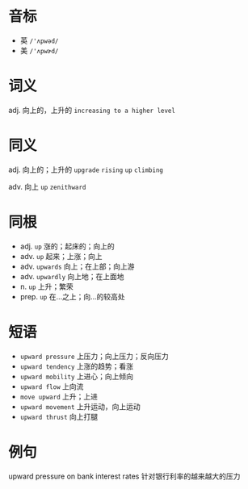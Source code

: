 # 音标

- 英 `/'ʌpwəd/`
- 美 `/'ʌpwɚd/`

# 词义

adj. 向上的，上升的
`increasing to a higher level`

# 同义

adj. 向上的；上升的
`upgrade` `rising` `up` `climbing`

adv. 向上
`up` `zenithward`

# 同根

- adj. `up` 涨的；起床的；向上的
- adv. `up` 起来；上涨；向上
- adv. `upwards` 向上；在上部；向上游
- adv. `upwardly` 向上地；在上面地
- n. `up` 上升；繁荣
- prep. `up` 在…之上；向…的较高处

# 短语

- `upward pressure` 上压力；向上压力；反向压力
- `upward tendency` 上涨的趋势；看涨
- `upward mobility` 上进心；向上倾向
- `upward flow` 上向流
- `move upward` 上升；上进
- `upward movement` 上升运动，向上运动
- `upward thrust` 向上打腿

# 例句

upward pressure on bank interest rates
针对银行利率的越来越大的压力


